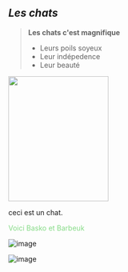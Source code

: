 ## *Les chats*

> **Les chats c'est magnifique**
> - Leurs poils soyeux
> - Leur indépedence
> - Leur beauté

<img src="https://github.com/user-attachments/assets/25b097cf-42ce-4824-b34a-ce4335bd48d5" width="200" height="250">

ceci est un chat. 

<font color="#86DB87">Voici Basko et Barbeuk</font>

![image](https://github.com/user-attachments/assets/7abbffea-1419-4a33-aa6a-2656707a1389)

![image](https://github.com/user-attachments/assets/af24d16a-f598-4c6a-a6b5-ca1559d8b4cf)

